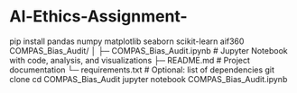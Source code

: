 # Al-Ethics-Assignment-
pip install pandas numpy matplotlib seaborn scikit-learn aif360
COMPAS_Bias_Audit/
│
├─ COMPAS_Bias_Audit.ipynb    # Jupyter Notebook with code, analysis, and visualizations
├─ README.md                  # Project documentation
└─ requirements.txt           # Optional: list of dependencies
git clone <your-repo-url>
cd COMPAS_Bias_Audit
jupyter notebook COMPAS_Bias_Audit.ipynb
